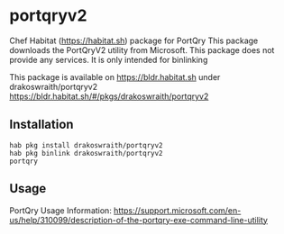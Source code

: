 # portqryv2
Chef Habitat (https://habitat.sh) package for PortQry
This package downloads the PortQryV2 utility from Microsoft.  This package does not provide any services. It is only intended for binlinking

This package is available on https://bldr.habitat.sh under drakoswraith/portqryv2
https://bldr.habitat.sh/#/pkgs/drakoswraith/portqryv2


## Installation

```
hab pkg install drakoswraith/portqryv2
hab pkg binlink drakoswraith/portqryv2
portqry
```

## Usage
PortQry Usage Information:
https://support.microsoft.com/en-us/help/310099/description-of-the-portqry-exe-command-line-utility




